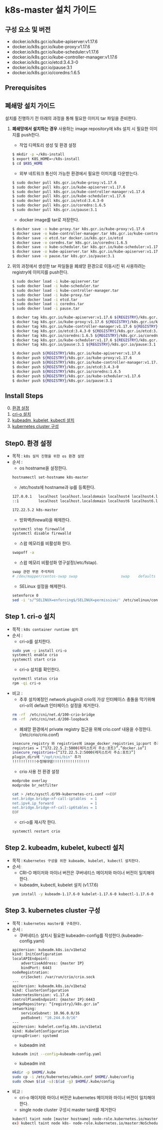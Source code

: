 
# k8s-master 설치 가이드

## 구성 요소 및 버전
* docker.io/k8s.gcr.io/kube-apiserver:v1.17.6
* docker.io/k8s.gcr.io/kube-proxy:v1.17.6
* docker.io/k8s.gcr.io/kube-scheduler:v1.17.6
* docker.io/k8s.gcr.io/kube-controller-manager:v1.17.6
* docker.io/k8s.gcr.io/etcd:3.4.3-0
* docker.io/k8s.gcr.io/pause:3.1
* docker.io/k8s.gcr.io/coredns:1.6.5

## Prerequisites

## 폐쇄망 설치 가이드
설치를 진행하기 전 아래의 과정을 통해 필요한 이미지 tar 파일을 준비한다.
1. **폐쇄망에서 설치하는 경우** 사용하는 image repository에 k8s 설치 시 필요한 이미지를 push한다. 

    * 작업 디렉토리 생성 및 환경 설정
    ```bash
    $ mkdir -p ~/k8s-install
    $ export K8S_HOME=~/k8s-install
    $ cd $K8S_HOME
    ```
    * 외부 네트워크 통신이 가능한 환경에서 필요한 이미지를 다운받는다.
    ```bash
    $ sudo docker pull k8s.gcr.io/kube-proxy:v1.17.6
    $ sudo docker pull k8s.gcr.io/kube-apiserver:v1.17.6
    $ sudo docker pull k8s.gcr.io/kube-controller-manager:v1.17.6
    $ sudo docker pull k8s.gcr.io/kube-scheduler:v1.17.6
    $ sudo docker pull k8s.gcr.io/etcd:3.4.3-0
    $ sudo docker pull k8s.gcr.io/coredns:1.6.5
    $ sudo docker pull k8s.gcr.io/pause:3.1
    ```
    * docker image를 tar로 저장한다.
    ```bash
    $ docker save -o kube-proxy.tar k8s.gcr.io/kube-proxy:v1.17.6
    $ docker save -o kube-controller-manager.tar k8s.gcr.io/kube-controller-manager:v1.17.6
    $ docker save -o etcd.tar docker.io/k8s.gcr.io/etcd
    $ docker save -o coredns.tar k8s.gcr.io/coredns:1.6.5
    $ docker save -o kube-scheduler.tar k8s.gcr.io/kube-scheduler:v1.17.6
    $ docker save -o kube-apiserver.tar k8s.gcr.io/kube-apiserver:v1.17.6
    $ docker save -o pause.tar k8s.gcr.io/pause:3.1
    ```
  
2. 위의 과정에서 생성한 tar 파일들을 폐쇄망 환경으로 이동시킨 뒤 사용하려는 registry에 이미지를 push한다.
    ```bash
    $ sudo docker load -i kube-apiserver.tar
    $ sudo docker load -i kube-scheduler.tar
    $ sudo docker load -i kube-controller-manager.tar 
    $ sudo docker load -i kube-proxy.tar
    $ sudo docker load -i etcd.tar
    $ sudo docker load -i coredns.tar
    $ sudo docker load -i pause.tar
    
    $ docker tag k8s.gcr.io/kube-apiserver:v1.17.6 ${REGISTRY}/k8s.gcr.io/kube-apiserver:v1.17.6
    $ docker tag k8s.gcr.io/kube-proxy:v1.17.6 ${REGISTRY}/k8s.gcr.io/kube-proxy:v1.17.6
    $ docker tag k8s.gcr.io/kube-controller-manager:v1.17.6 ${REGISTRY}/k8s.gcr.io/kube-controller-manager:v1.17.6
    $ docker tag k8s.gcr.io/etcd:3.4.3-0 ${REGISTRY}/k8s.gcr.io/etcd:3.4.3-0
    $ docker tag k8s.gcr.io/coredns:1.6.5 ${REGISTRY}/k8s.gcr.io/coredns:1.6.5
    $ docker tag k8s.gcr.io/kube-scheduler:v1.17.6 ${REGISTRY}/k8s.gcr.io/kube-scheduler:v1.17.6
    $ docker tag k8s.gcr.io/pause:3.1 ${REGISTRY}/k8s.gcr.io/pause:3.1

    $ docker push ${REGISTRY}/k8s.gcr.io/kube-apiserver:v1.17.6
    $ docker push ${REGISTRY}/k8s.gcr.io/kube-proxy:v1.17.6
    $ docker push ${REGISTRY}/k8s.gcr.io/kube-controller-manager:v1.17.6
    $ docker push ${REGISTRY}/k8s.gcr.io/etcd:3.4.3-0
    $ docker push ${REGISTRY}/k8s.gcr.io/coredns:1.6.5
    $ docker push ${REGISTRY}/k8s.gcr.io/kube-scheduler:v1.17.6
    $ docker push ${REGISTRY}/k8s.gcr.io/pause:3.1
    ```

## Install Steps
0. [환경 설정](https://github.com/tmax-cloud/hypercloud-install-guide/tree/master/Istio#step0-istio-yaml-%EC%88%98%EC%A0%95)
1. [cri-o 설치](https://github.com/tmax-cloud/hypercloud-install-guide/tree/master/Istio#step-1-istio-namespace-%EB%B0%8F-customresourcedefinition-%EC%83%9D%EC%84%B1)
2. [kubeadm, kubelet, kubectl 설치](https://github.com/tmax-cloud/hypercloud-install-guide/tree/master/Istio#step-2-kiali-%EC%84%A4%EC%B9%98)
3. [kubernetes cluster 구성](https://github.com/tmax-cloud/hypercloud-install-guide/tree/master/Istio#step-3-istio-tracing-%EC%84%A4%EC%B9%98)


## Step0. 환경 설정
* 목적 : `k8s 설치 진행을 위한 os 환경 설정`
* 순서 : 
    * os hostname을 설정한다.
	```bash
	hostnamectl set-hostname k8s-master
	```
    * /etc/hosts에 hostname과 ip를 등록한다. 
	```bash
	127.0.0.1   localhost localhost.localdomain localhost4 localhost4.localdomain4
	::1         localhost localhost.localdomain localhost6 localhost6.localdomain6

	172.22.5.2 k8s-master
	```
    * 방화벽(firewall)을 해제한다. 
	```bash
	systemctl stop firewalld
	systemctl disable firewalld
	```	
    * 스왑 메모리를 비활성화 한다. 
	```bash
	swapoff -a
	```
    * 스왑 메모리 비활성화 영구설정(/etc/fstap). 
	```bash
	swap 관련 부분 주석처리
	# /dev/mapper/centos-swap swap                    swap    defaults        0
	```	
    * SELinux 설정을 해제한다. 
	```bash
	setenforce 0
	sed -i 's/^SELINUX=enforcing$/SELINUX=permissive/' /etc/selinux/config
	```

## Step 1. cri-o 설치
* 목적 : `k8s container runtime 설치`
* 순서 :
    * cri-o를 설치한다.
	```bash
	sudo yum -y install cri-o
	systemctl enable crio
	systemctl start crio
	```
    * cri-o 설치를 확인한다.
	```bash
	systemctl status crio
	rpm -qi cri-o
	```
* 비고 :
    * 추후 설치예정인 network plugin과 crio의 가상 인터페이스 충돌을 막기위해 cri-o의 default 인터페이스 설정을 제거한다.
	```bash
	rm -rf  /etc/cni/net.d/100-crio-bridge
 	rm -rf  /etc/cni/net.d/200-loopback
	``` 
    * 폐쇄망 환경에서 private registry 접근을 위해 crio.conf 내용을 수정한다. (/etc/crio/crio.conf)
	```bash
	insecure_registry 와 registries에 image_docker_registries_ip:port 추가
	registries = [“172.22.5.2:5000(레지스트리 주소:포트)”,”docker.io”]
	insecure_registries=[“172.22.5.2:5000(레지스트리 주소:포트)”]
	plugin_dirs에 "/opt/cni/bin" 추가
	!!!!!!!!!!!수정해야댐!!!!!!!!!!!!!!!!!
	```
    * crio 사용 전 환경 설정
	```bash
	modprobe overlay
	modprobe br_netfilter
	
	cat > /etc/sysctl.d/99-kubernetes-cri.conf <<EOF
	net.bridge.bridge-nf-call-iptables  = 1
	net.ipv4.ip_forward                 = 1
	net.bridge.bridge-nf-call-ip6tables = 1
	EOF
	```	
    * cri-o를 재시작 한다.
	```bash
	systemctl restart crio
	``` 	
## Step 2. kubeadm, kubelet, kubectl 설치
* 목적 : `Kubernetes 구성을 위한 kubeadm, kubelet, kubectl 설치한다.`
* 순서:
    * CRI-O 메이저와 마이너 버전은 쿠버네티스 메이저와 마이너 버전이 일치해야 한다.
    * kubeadm, kubectl, kubelet 설치 (v1.17.6)
	```bash
	yum install -y kubeadm-1.17.6-0 kubelet-1.17.6-0 kubectl-1.17.6-0
	```  	

## Step 3. kubernetes cluster 구성
* 목적 : `kubernetes master를 구축한다.`
* 순서 :
    * 쿠버네티스 설치시 필요한 kubeadm-config를 작성한다.(kubeadm-config.yaml)
	```bash
	apiVersion: kubeadm.k8s.io/v1beta2
	kind: InitConfiguration
	localAPIEndpoint:
  		advertiseAddress: {master IP}
  		bindPort: 6443
	nodeRegistration:
  		criSocket: /var/run/crio/crio.sock
	---
	apiVersion: kubeadm.k8s.io/v1beta2
	kind: ClusterConfiguration
	kubernetesVersion: v1.17.6
	controlPlaneEndpoint: {master IP}:6443
	imageRepository: “{registry}/k8s.gcr.io”
	networking:
 		serviceSubnet: 10.96.0.0/16
  		podSubnet: "10.244.0.0/16"
	---
	apiVersion: kubelet.config.k8s.io/v1beta1
	kind: KubeletConfiguration
	cgroupDriver: systemd
	```
    * kubeadm init
	```bash
	kubeadm init --config=kubeadm-config.yaml
	```
    * kubeadm init
	```bash
	mkdir -p $HOME/.kube
	sudo cp -i /etc/kubernetes/admin.conf $HOME/.kube/config
	sudo chown $(id -u):$(id -g) $HOME/.kube/config
	```	
* 비고 : 
    * cri-o 매이저와 마이너 버전은 kubernetes 메이저와 마이너 버전이 일치해야 한다.
    * single node cluster 구성시 master taint를 제거한다
	```bash
	kubectl taint node [master hostname] node-role.kubernetes.io/master:NoSchedule-
	ex) kubectl taint node k8s- node-role.kubernetes.io/master:NoSchedule- 
	```    


